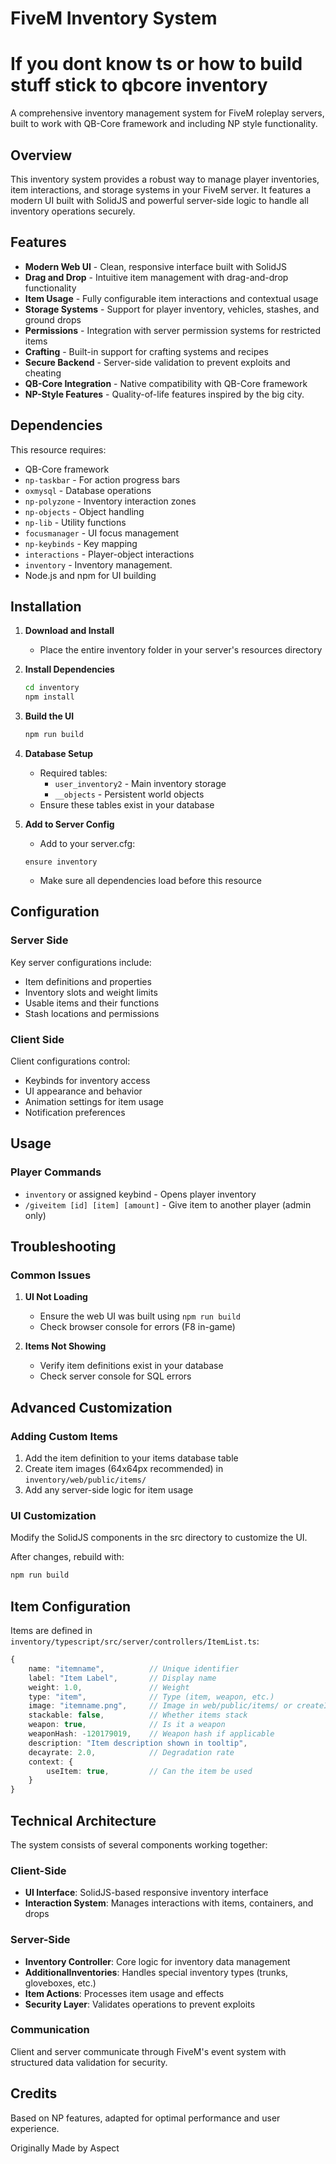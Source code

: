 # FiveM Inventory System

# If you dont know ts or how to build stuff stick to qbcore inventory #

A comprehensive inventory management system for FiveM roleplay servers, built to work with QB-Core framework and including NP style functionality.

## Overview

This inventory system provides a robust way to manage player inventories, item interactions, and storage systems in your FiveM server. It features a modern UI built with SolidJS and powerful server-side logic to handle all inventory operations securely.

## Features

- **Modern Web UI** - Clean, responsive interface built with SolidJS
- **Drag and Drop** - Intuitive item management with drag-and-drop functionality
- **Item Usage** - Fully configurable item interactions and contextual usage
- **Storage Systems** - Support for player inventory, vehicles, stashes, and ground drops
- **Permissions** - Integration with server permission systems for restricted items
- **Crafting** - Built-in support for crafting systems and recipes
- **Secure Backend** - Server-side validation to prevent exploits and cheating
- **QB-Core Integration** - Native compatibility with QB-Core framework
- **NP-Style Features** - Quality-of-life features inspired by the big city.

## Dependencies

This resource requires:

- QB-Core framework
- `np-taskbar` - For action progress bars
- `oxmysql` - Database operations
- `np-polyzone` - Inventory interaction zones
- `np-objects` - Object handling
- `np-lib` - Utility functions
- `focusmanager` - UI focus management
- `np-keybinds` - Key mapping
- `interactions` - Player-object interactions
- `inventory` - Inventory management.
- Node.js and npm for UI building

## Installation

1. **Download and Install**
   - Place the entire inventory folder in your server's resources directory

2. **Install Dependencies**
   ```bash
   cd inventory
   npm install
   ```

3. **Build the UI**
   ```bash
   npm run build
   ```

4. **Database Setup**
   - Required tables:
     - `user_inventory2` - Main inventory storage
     - `__objects` - Persistent world objects
   - Ensure these tables exist in your database

5. **Add to Server Config**
   - Add to your server.cfg:
   ```
   ensure inventory
   ```
   - Make sure all dependencies load before this resource

## Configuration

### Server Side

Key server configurations include:

- Item definitions and properties
- Inventory slots and weight limits 
- Usable items and their functions
- Stash locations and permissions

### Client Side

Client configurations control:

- Keybinds for inventory access
- UI appearance and behavior
- Animation settings for item usage
- Notification preferences

## Usage

### Player Commands

- `inventory` or assigned keybind - Opens player inventory
- `/giveitem [id] [item] [amount]` - Give item to another player (admin only)

## Troubleshooting

### Common Issues

1. **UI Not Loading**
   - Ensure the web UI was built using `npm run build`
   - Check browser console for errors (F8 in-game)

2. **Items Not Showing**
   - Verify item definitions exist in your database
   - Check server console for SQL errors


## Advanced Customization

### Adding Custom Items

1. Add the item definition to your items database table
2. Create item images (64x64px recommended) in `inventory/web/public/items/`
3. Add any server-side logic for item usage

### UI Customization

Modify the SolidJS components in the src directory to customize the UI.

After changes, rebuild with:
```bash
npm run build
```

## Item Configuration

Items are defined in `inventory/typescript/src/server/controllers/ItemList.ts`:

```ts
{
    name: "itemname",          // Unique identifier
    label: "Item Label",       // Display name
    weight: 1.0,               // Weight
    type: "item",              // Type (item, weapon, etc.)
    image: "itemname.png",     // Image in web/public/items/ or createImage()
    stackable: false,          // Whether items stack
    weapon: true,              // Is it a weapon
    weaponHash: -120179019,    // Weapon hash if applicable
    description: "Item description shown in tooltip",
    decayrate: 2.0,            // Degradation rate
    context: {
        useItem: true,         // Can the item be used
    }
}
```

## Technical Architecture

The system consists of several components working together:

### Client-Side
- **UI Interface**: SolidJS-based responsive inventory interface
- **Interaction System**: Manages interactions with items, containers, and drops

### Server-Side
- **Inventory Controller**: Core logic for inventory data management
- **AdditionalInventories**: Handles special inventory types (trunks, gloveboxes, etc.)
- **Item Actions**: Processes item usage and effects
- **Security Layer**: Validates operations to prevent exploits

### Communication
Client and server communicate through FiveM's event system with structured data validation for security.

## Credits

Based on NP features, adapted for optimal performance and user experience.

Originally Made by Aspect
